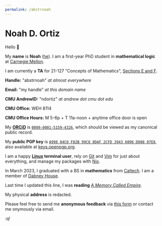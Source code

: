```yaml
---
permalink: /abstrnoah
---
```


# Noah D. Ortiz

Hello 👋

My __name__ is __Noah__ ([he][pronouns]). I am a first-year PhD student in __mathematical logic__ at [Carnegie Mellon][cmu].

I am currently a __TA__ for 21-127 "Concepts of Mathematics", [Sections E and F](/cmu-concepts).

__Handle:__ "abstrnoah" _at almost everywhere_

__Email:__ "my handle" _at this domain name_

__CMU AndrewID:__ "ndortiz" _at andrew dot cmu dot edu_

__CMU Office:__ WEH 8114

__CMU Office Hours:__ M 5-6p + T 11a-noon + anytime office door is open

My [__ORCiD__][orcid] is [`0009-0001-5159-4326`][orcid-id],
which should be viewed as my canonical public record.

My __public PGP key__ is
[`A998 04C0 F82B 99C8 8DAF 2CFD 3943 6096 D088 07E8`][pgpkey],
also available at [keys.openpgp.org][pgpkey-on-keyserver].

I am a happy __[Linux][5] terminal user__, rely on [Git][git] and
[Vim][vim] for just about everything, and manage my packages with [Nix][nix].

In March 2023, I graduated with a BS in __mathematics__ from [Caltech][caltech]. I am a member of [Dabney House][dabney].

Last time I updated this line, I was __reading__ [_A Memory Called Empire_](https://en.wikipedia.org/wiki/A_Memory_Called_Empire).

My physical __address__ is redacted.

Please feel free to send me __anonymous feedback__ via [this form][2] or contact me onymously via email.

:q!


[1]: https://github.com/abstrnoah
[2]: /abstrnoah/roast
[caltech]: https://caltech.edu/
[dabney]: https://dabney.caltech.edu
[5]: https://www.kernel.org/
[dotfiles]: https://en.wikipedia.org/wiki/Hidden_file_and_hidden_directory
[mydotfiles]: https://github.com/abstrnoah/dotfiles/
[vim]: https://www.vim.org/
[git]: https://git-scm.com/
[tmux]: https://github.com/tmux/tmux/wiki
[nix]: https://nixos.org/
[pgpkey-on-keyserver]: https://keys.openpgp.org/vks/v1/by-fingerprint/A99804C0F82B99C88DAF2CFD39436096D08807E8
[pgpkey]: /abstrnoah/public-key.pgp
[dst]: https://en.wikipedia.org/wiki/Descriptive_set_theory
[zoltan]: http://vidnyanz.elte.hu/index.html
[headrev]: https://github.com/abstrnoah/abstrnoah.github.io/tree/main
[cmu]: https://cmu.edu/
[orcid]: https://orcid.org/
[orcid-id]: https://orcid.org/0009-0001-5159-4326
[pronouns]: https://mypronouns.org/he
[canvas]: https://canvas.cmu.edu
